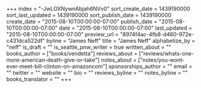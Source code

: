 +++
index = "-JwLOXNywnAbjah6NVv0"
sort_create_date = 1439190000
sort_last_updated = 1439190000
sort_publish_date = 1439190000
create_date = "2015-08-10T00:00:00-07:00"
publish_date = "2015-08-10T00:00:00-07:00"
date = "2015-08-10T00:00:00-07:00"
last_updated = "2015-08-10T00:00:00-07:00"
preview_url = "8974f4ac-4fb8-d460-972e-c431dca522df"
byline = "James Neff"
title = "James Neff"
alphabetize_by = "neff"
is_draft = ""
is_seattle_pnw_writer = true
written_about = ""
books_author = ["books/vendetta"]
reviews_about = ["reviews/whats-one-more-american-death-give-or-take"]
notes_about = ["notes/you-wont-ever-meet-bill-clinton-on-amazoncom"]
sponsorships_author = ""
email = ""
twitter = ""
website = ""
bio = ""
reviews_byline = ""
notes_byline = ""
books_translator = ""
+++
